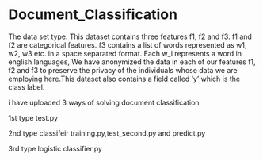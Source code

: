# Document_Classification



The data set type: This dataset contains three features f1, f2 and f3. f1 and f2 are categorical features. f3 contains a list of words represented as w1, w2, w3 etc. in a space separated format. Each w_i represents a word in english languages, We have anonymized the data in each of our features f1, f2 and f3 to preserve the privacy of the individuals whose data we are employing here.This dataset also contains a field called ‘y’ which is the class label.




i have uploaded  3 ways of solving document classification


1st type test.py

2nd type classifeir training.py,test_second.py and predict.py

3rd type logistic classifier.py



